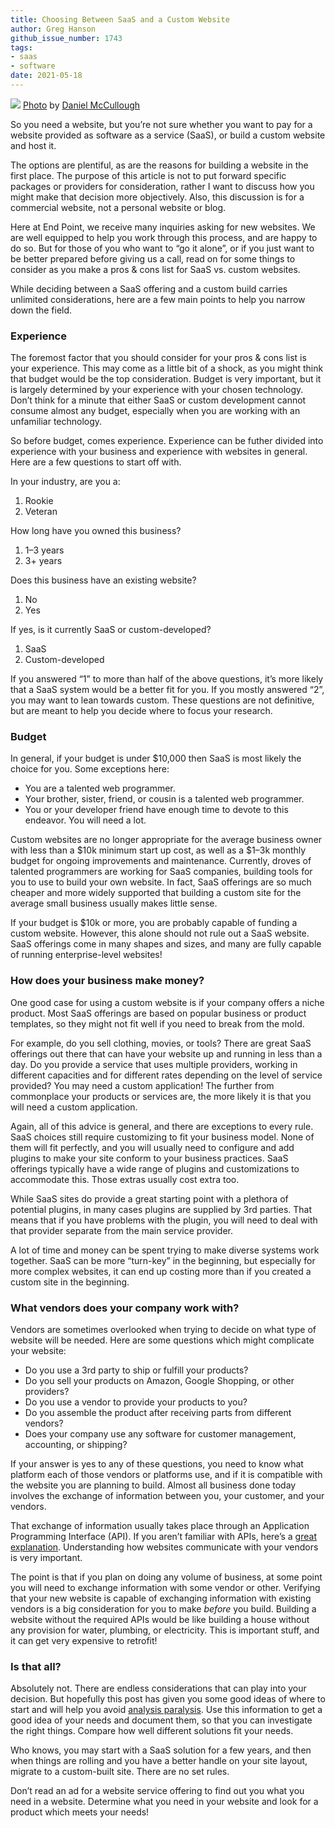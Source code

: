 ```yaml
---
title: Choosing Between SaaS and a Custom Website
author: Greg Hanson
github_issue_number: 1743
tags:
- saas
- software
date: 2021-05-18
---
```


![](/blog/2021/05/choosing-between-saas-and-custom-website/drafting.jpg)
[Photo](https://unsplash.com/photos/-FPFq_trr2Y) by [Daniel McCullough](https://unsplash.com/@d_mccullough)

So you need a website, but you’re not sure whether you want to pay for a website provided as software as a service (SaaS), or build a custom website and host it.

The options are plentiful, as are the reasons for building a website in the first place. The purpose of this article is not to put forward specific packages or providers for consideration, rather I want to discuss how you might make that decision more objectively. Also, this discussion is for a commercial website, not a personal website or blog.

Here at End Point, we receive many inquiries asking for new websites. We are well equipped to help you work through this process, and are happy to do so. But for those of you who want to “go it alone”, or if you just want to be better prepared before giving us a call, read on for some things to consider as you make a pros &amp; ​cons list for SaaS vs. custom websites.

While deciding between a SaaS offering and a custom build carries unlimited considerations, here are a few main points to help you narrow down the field.

### Experience

The foremost factor that you should consider for your pros &amp; cons list is your experience. This may come as a little bit of a shock, as you might think that budget would be the top consideration. Budget is very important, but it is largely determined by your experience with your chosen technology. Don’t think for a minute that either SaaS or custom development cannot consume almost any budget, especially when you are working with an unfamiliar technology.

So before budget, comes experience. Experience can be futher divided into experience with your business and experience with websites in general. Here are a few questions to start off with.

In your industry, are you a:

1. Rookie
2. Veteran

How long have you owned this business?

1. 1–3 years
2. 3+ years

Does this business have an existing website?

1. No
2. Yes

If yes, is it currently SaaS or custom-developed?

1. SaaS
2. Custom-developed

If you answered “1” to more than half of the above questions, it’s more likely that a SaaS system would be a better fit for you. If you mostly answered “2”, you may want to lean towards custom. These questions are not definitive, but are meant to help you decide where to focus your research.

### Budget

In general, if your budget is under $10,000 then SaaS is most likely the choice for you. Some exceptions here:

- You are a talented web programmer.
- Your brother, sister, friend, or cousin is a talented web programmer.
- You or your developer friend have enough time to devote to this endeavor. You will need a lot.

Custom websites are no longer appropriate for the average business owner with less than a $10k minimum start up cost, as well as a $1–3k monthly budget for ongoing improvements and maintenance. Currently, droves of talented programmers are working for SaaS companies, building tools for you to use to build your own website. In fact, SaaS offerings are so much cheaper and more widely supported that building a custom site for the average small business usually makes little sense.

If your budget is $10k or more, you are probably capable of funding a custom website. However, this alone should not rule out a SaaS website. SaaS offerings come in many shapes and sizes, and many are fully capable of running enterprise-level websites!

### How does your business make money?

One good case for using a custom website is if your company offers a niche product. Most SaaS offerings are based on popular business or product templates, so they might not fit well if you need to break from the mold.

For example, do you sell clothing, movies, or tools? There are great SaaS offerings out there that can have your website up and running in less than a day. Do you provide a service that uses multiple providers, working in different capacities and for different rates depending on the level of service provided? You may need a custom application! The further from commonplace your products or services are, the more likely it is that you will need a custom application.

Again, all of this advice is general, and there are exceptions to every rule. SaaS choices still require customizing to fit your business model. None of them will fit perfectly, and you will usually need to configure and add plugins to make your site conform to your business practices. SaaS offerings typically have a wide range of plugins and customizations to accommodate this. Those extras usually cost extra too.

While SaaS sites do provide a great starting point with a plethora of potential plugins, in many cases plugins are supplied by 3rd parties. That means that if you have problems with the plugin, you will need to deal with that provider separate from the main service provider.

A lot of time and money can be spent trying to make diverse systems work together. SaaS can be more “turn-key” in the beginning, but especially for more complex websites, it can end up costing more than if you created a custom site in the beginning.

### What vendors does your company work with?

Vendors are sometimes overlooked when trying to decide on what type of website will be needed. Here are some questions which might complicate your website:

- Do you use a 3rd party to ship or fulfill your products?
- Do you sell your products on Amazon, Google Shopping, or other providers?
- Do you use a vendor to provide your products to you?
- Do you assemble the product after receiving parts from different vendors?
- Does your company use any software for customer management, accounting, or shipping?

If your answer is yes to any of these questions, you need to know what platform each of those vendors or platforms use, and if it is compatible with the website you are planning to build. Almost all business done today involves the exchange of information between you, your customer, and your vendors.

That exchange of information usually takes place through an Application Programming Interface (API). If you aren’t familiar with APIs, here’s a [great explanation](https://www.freecodecamp.org/news/what-is-an-api-in-english-please-b880a3214a82/). Understanding how websites communicate with your vendors is very important.

The point is that if you plan on doing any volume of business, at some point you will need to exchange information with some vendor or other. Verifying that your new website is capable of exchanging information with existing vendors is a big consideration for you to make *before* you build. Building a website without the required APIs would be like building a house without any provision for water, plumbing, or electricity. This is important stuff, and it can get very expensive to retrofit!

### Is that all?

Absolutely not. There are endless considerations that can play into your decision. But hopefully this post has given you some good ideas of where to start and will help you avoid [analysis paralysis](https://en.wikipedia.org/wiki/Analysis_paralysis). Use this information to get a good idea of your needs and document them, so that you can investigate the right things. Compare how well different solutions fit your needs.

Who knows, you may start with a SaaS solution for a few years, and then when things are rolling and you have a better handle on your site layout, migrate to a custom-built site. There are no set rules.

Don’t read an ad for a website service offering to find out you what you need in a website. Determine what you need in your website and look for a product which meets your needs!
